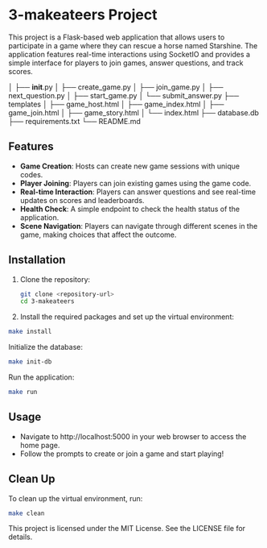 # 3-makeateers Project

This project is a Flask-based web application that allows users to participate in a game where they can rescue a horse named Starshine. The application features real-time interactions using SocketIO and provides a simple interface for players to join games, answer questions, and track scores.


│       ├── __init__.py
│       ├── create_game.py
│       ├── join_game.py
│       ├── next_question.py
│       ├── start_game.py
│       └── submit_answer.py
├── templates
│   ├── game_host.html
│   ├── game_index.html
│   ├── game_join.html
│   ├── game_story.html
│   └── index.html
├── database.db
├── requirements.txt
└── README.md

## Features

- **Game Creation**: Hosts can create new game sessions with unique codes.
- **Player Joining**: Players can join existing games using the game code.
- **Real-time Interaction**: Players can answer questions and see real-time updates on scores and leaderboards.
- **Health Check**: A simple endpoint to check the health status of the application.
- **Scene Navigation**: Players can navigate through different scenes in the game, making choices that affect the outcome.

## Installation

1. Clone the repository:
   ```sh
   git clone <repository-url>
   cd 3-makeateers

1. Install the required packages and set up the virtual environment:
```sh
make install
```

Initialize the database:
```sh
make init-db
```

Run the application:
```sh
make run
```

## Usage
* Navigate to http://localhost:5000 in your web browser to access the home page.
* Follow the prompts to create or join a game and start playing!


## Clean Up
To clean up the virtual environment, run:
```sh
make clean
```

This project is licensed under the MIT License. See the LICENSE file for details.
